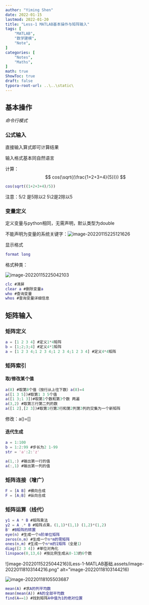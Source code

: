 ```yaml
---
author: "Yiming Shen"
date: 2022-01-15
lastmod: 2022-01-20
title: "Less-1 MATLAB基本操作与矩阵输入"
tags: [
    "MATLAB",
    "数学建模",
    "Note",
]
categories: [
    "Notes", 
    "Maths",
]
math: true
ShowToc: true
draft: false
typora-root-url: ..\..\static\
---
```


## 基本操作

*命令行模式*

### 公式输入

直接输入算式即可计算结果

输入格式基本同自然语言

计算：
$$
cos(\sqrt{(\frac{1+2+3+4}{5})})
$$


```MATLAB
cos(sqrt((1+2+3+4)/5))
```

注意：5/2 是5除以2 5\2是2除以5

### 变量定义

定义变量与python相同，无需声明，默认类型为double

不能声明为变量的系统关键字：![image-20220115225121626](Less-1-MATLAB基础.assets/image-20220115225121626.png)

显示格式

```matlab
format long
```

格式种类：

![image-20220115225042103](Less-1-MATLAB基础.assets/image-20220115225042103.png)

```matlab
clc #清屏
clear a #删除变量a
who #查询变量
whos #查询变量详细信息
```







## 矩阵输入

### 矩阵定义

```matlab
a = [1 2 3 4] #定义1*4矩阵
b = [1;2;3;4] #定义4*1矩阵
a = [1 2 3 4;1 2 3 4;1 2 3 4;1 2 3 4] #定义4*4矩阵

```

### 矩阵索引

#### 取/修改某个值

```matlab
a(8) #取第8个值（按行从上往下数）a(8)=4
a([1 3 5])#取第1 3 5个值
a([1 3;1 3])#取第1个数和第3个数 两遍
a(3,2) #取第三行第二列的数
a([1 2],[2 3])#取第1行第2行和第2列第3列的交集为一个新矩阵
```

修改：a()=[]

#### 迭代生成

```matlab
a = 1:100
b = 1:2:99 #步长为2 1-99
str = 'a':2:'z'

a(1,:) #输出第一行的值
a(:,1) #输出第一列的值
```

### 矩阵连接（增广）

``` matlab
F = [A B] #横向合成
F = [A;B] #纵向合成

```

### 矩阵运算（线代）

```matlab
y1 = A * B #矩阵乘法
y2 = A .* B #矩阵点乘，(1,1)*(1,1) (1,2)*(1,2)
B' #B矩阵的转置
eye(n) #生成一个n阶单位矩阵
zeros(n,m) #生成一个n*m的零矩阵
ones(n,m) #生成一个n*m的1矩阵（全是1）
diag([2 3 4]) #单位对角化
linspace(0,13,6) #按比例生成从0-13的6个数


```

![image-20220115225044216](Less-1-MATLAB基础.assets/image-20220118103144216.png" alt="image-20220118103144216)

![image-20220118105503687](Less-1-MATLAB基础.assets/image-20220118105503687.png)


```matlab
mean(A) #求A的列平均数
mean(mean(A)) #A的全部平均数
find(A==1) #找到矩阵A中值为1的绝对位置
```

